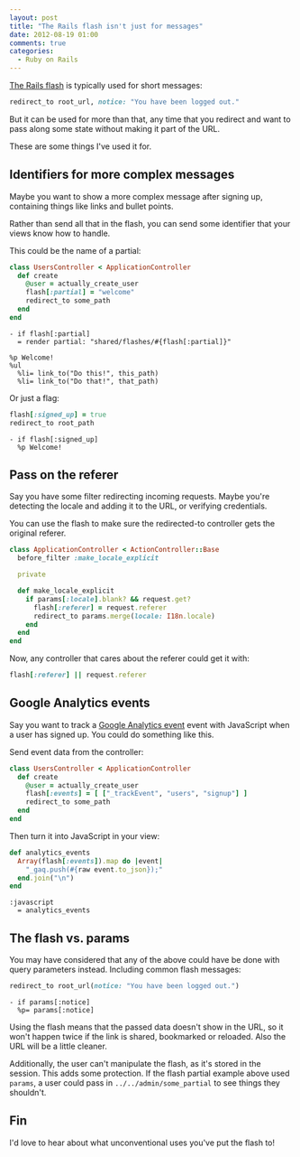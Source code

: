 ```yaml
---
layout: post
title: "The Rails flash isn't just for messages"
date: 2012-08-19 01:00
comments: true
categories:
  - Ruby on Rails
---
```


[The Rails flash](http://guides.rubyonrails.org/action_controller_overview.html#the-flash) is typically used for short messages:

``` ruby app/controllers/sessions_controller.rb
redirect_to root_url, notice: "You have been logged out."
```

But it can be used for more than that, any time that you redirect and want to pass along some state without making it part of the URL.

These are some things I've used it for.


## Identifiers for more complex messages

Maybe you want to show a more complex message after signing up, containing things like links and bullet points.

Rather than send all that in the flash, you can send some identifier that your views know how to handle.

This could be the name of a partial:

``` ruby app/controllers/users_controller.rb
class UsersController < ApplicationController
  def create
    @user = actually_create_user
    flash[:partial] = "welcome"
    redirect_to some_path
  end
end
```

``` haml app/views/layouts/application.html.haml
- if flash[:partial]
  = render partial: "shared/flashes/#{flash[:partial]}"
```

``` haml app/views/shared/flashes/_welcome.html.haml
%p Welcome!
%ul
  %li= link_to("Do this!", this_path)
  %li= link_to("Do that!", that_path)
```

Or just a flag:

``` ruby app/controllers/users_controller.rb
flash[:signed_up] = true
redirect_to root_path
```

``` haml app/views/welcomes/show.html.haml
- if flash[:signed_up]
  %p Welcome!
```


## Pass on the referer

Say you have some filter redirecting incoming requests. Maybe you're detecting the locale and adding it to the URL, or verifying credentials.

You can use the flash to make sure the redirected-to controller gets the original referer.

``` ruby app/controllers/application_controller.rb
class ApplicationController < ActionController::Base
  before_filter :make_locale_explicit

  private

  def make_locale_explicit
    if params[:locale].blank? && request.get?
      flash[:referer] = request.referer
      redirect_to params.merge(locale: I18n.locale)
    end
  end
end
```

Now, any controller that cares about the referer could get it with:

``` ruby
flash[:referer] || request.referer
```


## Google Analytics events

Say you want to track a [Google Analytics event](https://developers.google.com/analytics/devguides/collection/gajs/eventTrackerGuide) event with JavaScript when a user has signed up.
You could do something like this.

Send event data from the controller:

``` ruby app/controllers/users_controller.rb
class UsersController < ApplicationController
  def create
    @user = actually_create_user
    flash[:events] = [ ["_trackEvent", "users", "signup"] ]
    redirect_to some_path
  end
end
```

Then turn it into JavaScript in your view:

``` ruby app/helpers/layout_helper.rb
def analytics_events
  Array(flash[:events]).map do |event|
    "_gaq.push(#{raw event.to_json});"
  end.join("\n")
end
```

``` haml app/views/layouts/application.html.haml
:javascript
  = analytics_events
```


## The flash vs. params

You may have considered that any of the above could have be done with query parameters instead. Including common flash messages:

``` ruby app/controllers/sessions_controller.rb
redirect_to root_url(notice: "You have been logged out.")
```

``` haml app/views/layouts/application.html.haml
- if params[:notice]
  %p= params[:notice]
```

Using the flash means that the passed data doesn't show in the URL, so it won't happen twice if the link is shared, bookmarked or reloaded. Also the URL will be a little cleaner.

Additionally, the user can't manipulate the flash, as it's stored in the session. This adds some protection. If the flash partial example above used `params`, a user could pass in `../../admin/some_partial` to see things they shouldn't.


## Fin

I'd love to hear about what unconventional uses you've put the flash to!

